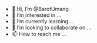 - 👋 Hi, I’m @BarotUmang
- 👀 I’m interested in ...
- 🌱 I’m currently learning ...
- 💞️ I’m looking to collaborate on ...
- 📫 How to reach me ...

<!---
BarotUmang/BarotUmang is a ✨ special ✨ repository because its `README.md` (this file) appears on your GitHub profile.
You can click the Preview link to take a look at your changes.
--->
